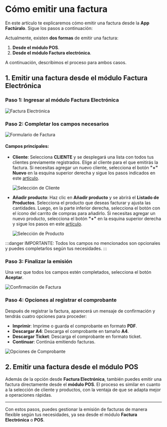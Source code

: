 # Cómo emitir una factura

En este artículo te explicaremos cómo emitir una factura desde la **App Factúralo**. Sigue los pasos a continuación:

Actualmente, existen **dos formas** de emitir una factura:

1. **Desde el módulo POS**.
2. **Desde el módulo Factura electrónica**.

A continuación, describimos el proceso para ambos casos.

## 1. Emitir una factura desde el módulo Factura Electrónica

### Paso 1: Ingresar al módulo **Factura Electrónica**

![Factura Electrónica](img/Fact.jpg)

### Paso 2: Completar los campos necesarios

![Formulario de Factura](img/app3.jpeg)

#### Campos principales:

- **Cliente**: Selecciona **CLIENTE** y se desplegará una lista con todos tus clientes previamente registrados. Elige al cliente para el que emitirás la factura. Si necesitas agregar un nuevo cliente, selecciona el botón **"+" Nuevo** en la esquina superior derecha y sigue los pasos indicados en este [artículo](https://fastura.github.io/documentacion/app-para-facturacion/Como-crear-cliente).

  ![Selección de Cliente](img/app4.jpeg)

- **Añadir producto**: Haz clic en **Añadir producto** y se abrirá el **Listado de Productos**. Selecciona el producto que deseas facturar y ajusta las cantidades. Luego, en la parte inferior derecha, selecciona el botón con el ícono del carrito de compras para añadirlo. Si necesitas agregar un nuevo producto, selecciona el botón **"+"** en la esquina superior derecha y sigue los pasos en este [artículo](https://fastura.github.io/documentacion/app-para-facturacion/Como-crear-un-producto).

  ![Selección de Producto](img/app6.jpeg)

:::danger IMPORTANTE:
Todos los campos no mencionados son opcionales y puedes completarlos según tus necesidades.
:::

### Paso 3: Finalizar la emisión

Una vez que todos los campos estén completados, selecciona el botón **Aceptar**.

![Confirmación de Factura](img/appfinal.jpeg)

### Paso 4: Opciones al registrar el comprobante

Después de registrar la factura, aparecerá un mensaje de confirmación y tendrás cuatro opciones para proceder:

- **Imprimir**: Imprime o guarda el comprobante en formato **PDF**.
- **Descargar A4**: Descarga el comprobante en tamaño **A4**.
- **Descargar Ticket**: Descarga el comprobante en formato ticket.
- **Continuar**: Continúa emitiendo facturas.

![Opciones de Comprobante](img/app7.jpeg)

## 2. Emitir una factura desde el módulo POS

Además de la opción desde **Factura Electrónica**, también puedes emitir una factura directamente desde el **módulo POS**. El proceso es similar en cuanto a la selección de cliente y productos, con la ventaja de que se adapta mejor a operaciones rápidas.

---

Con estos pasos, puedes gestionar la emisión de facturas de manera flexible según tus necesidades, ya sea desde el módulo **Factura Electrónica** o **POS**.

